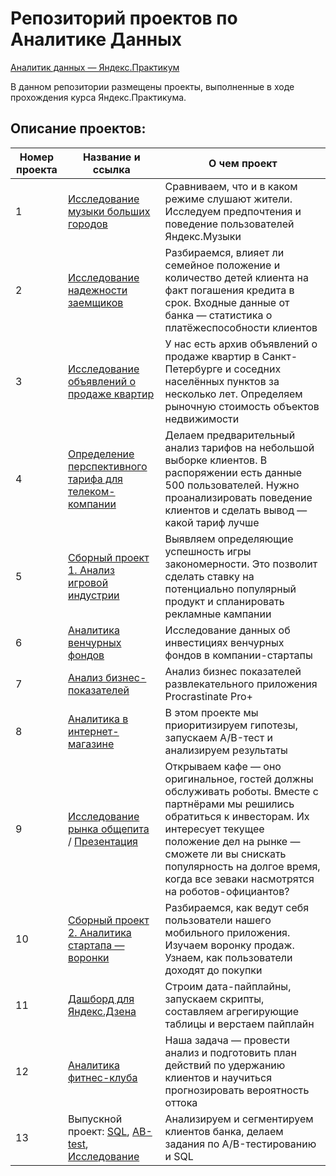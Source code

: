 # Репозиторий проектов по Аналитике Данных

[Аналитик данных — Яндекс.Практикум](https://praktikum.yandex.ru/data-analyst/)

В данном репозитории размещены проекты, выполненные в ходе прохождения курса Яндекс.Практикума.

## Описание проектов:
| Номер проекта | Название и ссылка | О чем проект                                                     |
|---------------|-------------------|------------------------------------------------------------------|
|1              |[Исследование музыки больших городов](https://github.com/AlexeyK12/Projects_AK12/blob/main/1.%20Яндекс.Музыка/README.md)|Сравниваем, что и в каком режиме слушают жители. Исследуем предпочтения и поведение пользователей Яндекс.Музыки|
|2              |[Исследование надежности заемщиков](https://github.com/AlexeyK12/Projects_AK12/blob/main/2.Предобработка%20данных/README.md)|Разбираемся, влияет ли семейное положение и количество детей клиента на факт погашения кредита в срок. Входные данные от банка — статистика о платёжеспособности клиентов|
|3              |[Исследование объявлений о продаже квартир](https://github.com/AlexeyK12/Projects_AK12/blob/main/3.Исследовательский%20анализ%20данных/README.md)|У нас есть архив объявлений о продаже квартир в Санкт-Петербурге и соседних населённых пунктов за несколько лет. Определяем рыночную стоимость объектов недвижимости|
|4              |[Определение перспективного тарифа для телеком-компании](https://github.com/AlexeyK12/Projects_AK12/blob/main/4.Статистический%20анализ%20данных/README.md)|Делаем предварительный анализ тарифов на небольшой выборке клиентов. В распоряжении есть данные 500 пользователей. Нужно проанализировать поведение клиентов и сделать вывод — какой тариф лучше|
|5              |[Сборный проект 1. Анализ игровой индустрии](https://github.com/AlexeyK12/Projects_AK12/blob/main/5.Сборный%20проект%201/README.md)|Выявляем определяющие успешность игры закономерности. Это позволит сделать ставку на потенциально популярный продукт и спланировать рекламные кампании|
|6              |[Аналитика венчурных фондов]()|Исследование данных об инвестициях венчурных фондов в компании-стартапы|
|7              |[Анализ бизнес-показателей](https://github.com/AlexeyK12/Projects_AK12/blob/main/7.Анализ%20бизнес-показателей/README.md)|Анализ бизнес показателей развлекательного приложения Procrastinate Pro+|
|8              |[Аналитика в интернет-магазине](https://github.com/AlexeyK12/Projects_AK12/blob/main/8.AB-test%20Принятие%20решений%20в%20бизнесе/README.md)|В этом проекте мы приоритизируем гипотезы, запускаем A/B-тест и анализируем результаты|
|9              |[Исследование рынка общепита](https://github.com/AlexeyK12/Projects_AK12/blob/main/9.Рынок%20заведений%20общественного%20питания%20Москвы/README.md) / [Презентация](https://github.com/AlexeyK12/Projects_AK12/blob/main/9.Рынок%20заведений%20общественного%20питания%20Москвы/Презентация.pdf)|Открываем кафе — оно оригинальное, гостей должны обслуживать роботы. Вместе с партнёрами мы решились обратиться к инвесторам. Их интересует текущее положение дел на рынке — сможете ли вы снискать популярность на долгое время, когда все зеваки насмотрятся на роботов-официантов?|
|10             |[Сборный проект 2. Аналитика стартапа — воронки](https://github.com/AlexeyK12/Projects_AK12/blob/main/10.Сборный%20проект%202/README.md)|Разбираемся, как ведут себя пользователи нашего мобильного приложения. Изучаем воронку продаж. Узнаем, как пользователи доходят до покупки|
|11             |[Дашборд для Яндекс.Дзена](https://github.com/AlexeyK12/Projects_AK12/blob/main/11.%20Автоматизация/README.md)|Строим дата-пайплайны, запускаем скрипты, составляем агрегирующие таблицы и верстаем пайплайн|
|12             |[Аналитика фитнес-клуба](https://github.com/AlexeyK12/Projects_AK12/blob/main/12.Машинное%20обучение/README.md)|Наша задача — провести анализ и подготовить план действий по удержанию клиентов и научиться прогнозировать вероятность оттока|
|13             |Выпускной проект: [SQL](sql.ipynb), [AB-test](ab_test.ipynb), [Исследование](bank.ipynb)|Анализируем и сегментируем клиентов банка, делаем задания по A/B-тестированию и SQL|
